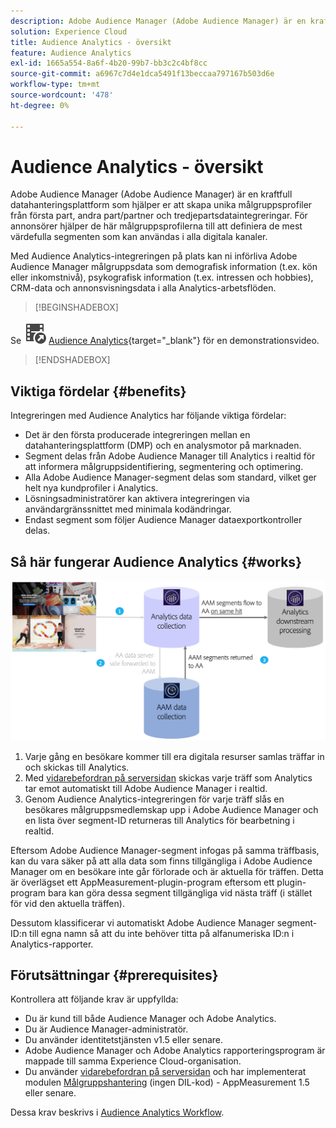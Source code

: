 ```yaml
---
description: Adobe Audience Manager (Adobe Audience Manager) är en kraftfull datahanteringsplattform som hjälper er att skapa unika målgruppsprofiler från första part, andra part/partner och tredjepartsdataintegreringar. För annonsörer hjälper de här målgruppsprofilerna till att definiera de mest värdefulla segmenten som kan användas i alla digitala kanaler.
solution: Experience Cloud
title: Audience Analytics - översikt
feature: Audience Analytics
exl-id: 1665a554-8a6f-4b20-99b7-bb3c2c4bf8cc
source-git-commit: a6967c7d4e1dca5491f13beccaa797167b503d6e
workflow-type: tm+mt
source-wordcount: '478'
ht-degree: 0%

---
```


# Audience Analytics - översikt

Adobe Audience Manager (Adobe Audience Manager) är en kraftfull datahanteringsplattform som hjälper er att skapa unika målgruppsprofiler från första part, andra part/partner och tredjepartsdataintegreringar. För annonsörer hjälper de här målgruppsprofilerna till att definiera de mest värdefulla segmenten som kan användas i alla digitala kanaler.

Med Audience Analytics-integreringen på plats kan ni införliva Adobe Audience Manager målgruppsdata som demografisk information (t.ex. kön eller inkomstnivå), psykografisk information (t.ex. intressen och hobbies), CRM-data och annonsvisningsdata i alla Analytics-arbetsflöden.


>[!BEGINSHADEBOX]

Se ![VideoCheckedOut](/help/assets/icons/VideoCheckedOut.svg) [Audience Analytics](https://video.tv.adobe.com/v/25450?quality=12&learn=on){target="_blank"} för en demonstrationsvideo.

>[!ENDSHADEBOX]


## Viktiga fördelar {#benefits}

Integreringen med Audience Analytics har följande viktiga fördelar:

* Det är den första producerade integreringen mellan en datahanteringsplattform (DMP) och en analysmotor på marknaden.
* Segment delas från Adobe Audience Manager till Analytics i realtid för att informera målgruppsidentifiering, segmentering och optimering.
* Alla Adobe Audience Manager-segment delas som standard, vilket ger helt nya kundprofiler i Analytics.
* Lösningsadministratörer kan aktivera integreringen via användargränssnittet med minimala kodändringar.
* Endast segment som följer Audience Manager dataexportkontroller delas.

## Så här fungerar Audience Analytics {#works}

![](assets/mc-aud-dataflow.png)

1. Varje gång en besökare kommer till era digitala resurser samlas träffar in och skickas till Analytics.
1. Med [vidarebefordran på serversidan](/help/admin/tools/manage-rs/edit-settings/general/c-server-side-forwarding/ssf.md) skickas varje träff som Analytics tar emot automatiskt till Adobe Audience Manager i realtid.
1. Genom Audience Analytics-integreringen för varje träff slås en besökares målgruppsmedlemskap upp i Adobe Audience Manager och en lista över segment-ID returneras till Analytics för bearbetning i realtid.

Eftersom Adobe Audience Manager-segment infogas på samma träffbasis, kan du vara säker på att alla data som finns tillgängliga i Adobe Audience Manager om en besökare inte går förlorade och är aktuella för träffen. Detta är överlägset ett AppMeasurement-plugin-program eftersom ett plugin-program bara kan göra dessa segment tillgängliga vid nästa träff (i stället för vid den aktuella träffen).

Dessutom klassificerar vi automatiskt Adobe Audience Manager segment-ID:n till egna namn så att du inte behöver titta på alfanumeriska ID:n i Analytics-rapporter.

## Förutsättningar {#prerequisites}

Kontrollera att följande krav är uppfyllda:

* Du är kund till både Audience Manager och Adobe Analytics.
* Du är Audience Manager-administratör.
* Du använder identitetstjänsten v1.5 eller senare.
* Adobe Audience Manager och Adobe Analytics rapporteringsprogram är mappade till samma Experience Cloud-organisation.
* Du använder [vidarebefordran på serversidan](/help/admin/tools/manage-rs/edit-settings/general/c-server-side-forwarding/ssf.md) och har implementerat modulen [Målgruppshantering](https://experienceleague.adobe.com/docs/audience-manager/user-guide/implementation-integration-guides/integration-other-solutions/audience-management-module.html?lang=sv-SE) (ingen DIL-kod) - AppMeasurement 1.5 eller senare.

Dessa krav beskrivs i [Audience Analytics Workflow](/help/integrate/c-audience-analytics/c-workflow/audiences-workflow.md).
